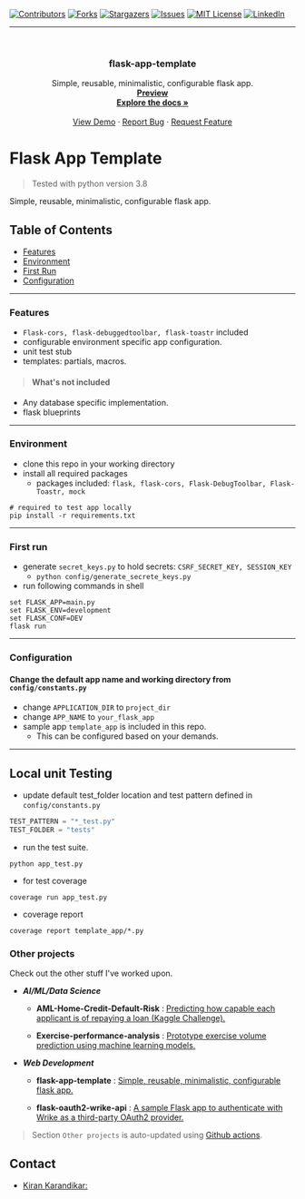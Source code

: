 <div id="top"></div>

[![Contributors][contributors-shield]][contributors-url]
[![Forks][forks-shield]][forks-url]
[![Stargazers][stars-shield]][stars-url]
[![Issues][issues-shield]][issues-url]
[![MIT License][license-shield]][license-url]
[![LinkedIn][linkedin-shield]][linkedin-url]

[contributors-shield]: https://img.shields.io/github/contributors/kiran-karandikar/flask-app-template?style=for-the-badge
[contributors-url]: https://github.com/Kiran-Karandikar/flask-app-template/graphs/contributors
[forks-shield]: https://img.shields.io/github/forks/Kiran-Karandikar/flask-app-template?style=for-the-badge
[forks-url]: https://github.com/Kiran-Karandikar/flask-app-template/network
[stars-shield]: https://img.shields.io/github/stars/Kiran-Karandikar/flask-app-template?style=for-the-badge
[stars-url]: https://github.com/Kiran-Karandikar/flask-app-template/stargazers
[issues-shield]: https://img.shields.io/github/issues/Kiran-Karandikar/flask-app-template?style=for-the-badge
[issues-url]: https://github.com/Kiran-Karandikar/flask-app-template/issues
[license-shield]: https://img.shields.io/github/license/Kiran-Karandikar/flask-app-template?style=for-the-badge
[license-url]: https://github.com/Kiran-Karandikar/flask-app-template/blob/master/LICENSE
[linkedin-shield]: https://img.shields.io/badge/-LinkedIn-black.svg?style=for-the-badge&logo=linkedin&colorB=555
[linkedin-url]: https://linkedin.com/in/kiran-karandikar

---

<!-- PROJECT LOGO -->
<br />
<div align="center">
<h3 align="center">flask-app-template</h3>
  <p align="center">
    Simple, reusable, minimalistic, configurable flask app.    
    <br />    
    <a href="https://kiran-karandikar.github.io/flask-app-template"><strong>Preview</strong></a>
    <br />
    <a href="https://github.com/kiran-karandikar/flask-app-template"><strong>Explore the docs »</strong></a>
    <br />
    <br />
    <a href="https://github.com/kiran-karandikar/flask-app-template">View Demo</a>
    ·
    <a href="https://github.com/kiran-karandikar/flask-app-template/issues">Report Bug</a>
    ·
    <a href="https://github.com/kiran-karandikar/flask-app-template/issues">Request Feature</a>
  </p>
</div>

<!-- BADGES.MD Finish -->
<!-- BADGES.MD Finish -->
# Flask App Template
> Tested with python version 3.8

Simple, reusable, minimalistic, configurable flask app.

## Table of Contents
- [Features](#features)
- [Environment](#environment)
- [First Run](#first_run)
- [Configuration](#configuration)
---
### Features
- `Flask-cors, flask-debuggedtoolbar, flask-toastr` included
- configurable environment specific app configuration.
- unit test stub
- templates: partials, macros.

> #### What's not included
- Any database specific implementation.
- flask blueprints
---
### Environment
- clone this repo in your working directory
- install all required packages
  - packages included: `flask, flask-cors, Flask-DebugToolbar, Flask-Toastr, mock`
```shell
# required to test app locally
pip install -r requirements.txt 
```
---
### First run
- generate `secret_keys.py` to hold secrets: `CSRF_SECRET_KEY, SESSION_KEY`
  - `python config/generate_secrete_keys.py`
- run following commands in shell
```shell
set FLASK_APP=main.py 
set FLASK_ENV=development
set FLASK_CONF=DEV 
flask run
```
---
### Configuration
#### Change the default app name and working directory from `config/constants.py`
- change `APPLICATION_DIR` to `project_dir`
- change `APP_NAME` to `your_flask_app`
- sample app `template_app` is included in this repo.
  - This can be configured based on your demands.
---
## Local unit Testing
- update default test_folder location and test pattern defined in `config/constants.py`
```python
TEST_PATTERN = "*_test.py"
TEST_FOLDER = "tests"
```
- run the test suite.
```shell
python app_test.py 
```
- for test coverage
```shell
coverage run app_test.py
```
- coverage report
```shell
coverage report template_app/*.py
```







### Other projects

Check out the other stuff I've worked upon.

- **_AI/ML/Data Science_**

  - **AML-Home-Credit-Default-Risk** : [Predicting how capable each applicant is of repaying a loan \(Kaggle Challenge\).](https://github.com/Kiran-Karandikar/AML-Home-Credit-Default-Risk)

  - **Exercise-performance-analysis** : [Prototype exercise volume prediction using machine learning models.](https://github.com/Kiran-Karandikar/Exercise-performance-analysis)

- **_Web Development_**

  - **flask-app-template** : [Simple, reusable, minimalistic, configurable flask app.](https://github.com/Kiran-Karandikar/flask-app-template)

  - **flask-oauth2-wrike-api** : [A sample Flask app to authenticate with Wrike as a third-party OAuth2 provider.](https://github.com/Kiran-Karandikar/flask-oauth2-wrike-api)

> Section `Other projects` is auto-updated using [Github actions](https://github.com/features/actions).

<!-- CONTACT -->

## Contact

- [Kiran Karandikar:](mailto:connect.funnel.github@kirankarandikar.com)

